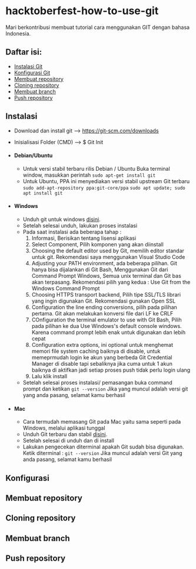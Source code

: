 # hacktoberfest-how-to-use-git
Mari berkontribusi membuat tutorial cara menggunakan GIT dengan bahasa Indonesia.

## Daftar isi:

- [Instalasi Git](#instalasi)
- [Konfigurasi Git](#konfigurasi)
- [Membuat repository](#membuat-repository)
- [Cloning repository](#cloning-repository)
- [Membuat branch](#membuat-branch)
- [Push repository](#push-repository)

## Instalasi
- Download dan install git --> https://git-scm.com/downloads 
- Inisialisasi Folder (CMD) --> $ Git Init 

- #### Debian/Ubuntu
    - Untuk versi stabil terbaru rilis Debian / Ubuntu
        Buka terminal window, masukkan perintah
        `sudo apt-get install git`
    - Untuk Ubuntu, PPA ini menyediakan versi stabil upstream Git terbaru
        `sudo add-apt-repository ppa:git-core/ppa` 
        `sudo apt update; sudo apt install git`
- #### Windows
    - Unduh git untuk windows [disini](https://gitforwindows.org/).
    - Setelah selesai unduh, lakukan proses instalasi
    - Pada saat instalasi ada beberapa tahap :
        1. Informasi, Berisikan tentang lisensi aplikasi
        2. Select Component, Pilih komponen yang akan diinstall
        3. Choosing the default editor used by Git, memilih editor standar untuk git. Rekomendasi saya menggunakan Visual Studio Code
        4. Adjusting your PATH environment, ada beberapa pilihan. Git hanya bisa dijalankan di Git Bash, Menggunakan Git dari Command Prompt Windows, Semua unix terminal dan Git bas akan terpasang. Rekomendasi pilih yang kedua : Use Git from the Windows Command Prompt
        5. Choosing HTTPS transport backend, Pilih tipe SSL/TLS librari yang ingin digunakan Git. Rekomendasi gunakan Open SSL
        6. Configuration the line ending conversions, pilih pada pilihan pertama. Git akan melakukan konversi file dari LF ke CRLF
        7. COnfiguration the terminal emulator to use with Git Bash, Pilih pada pilihan ke dua Use Windows's default console windows. Karena command prompt lebih enak untuk digunakan dan lebih cepat
        8. Configuration extra options, ini optional untuk menghemat memori file system caching baiknya di disable, untuk memeprmudah login ke akun yang berbeda Git Credential Manager di disable tapi sebaliknya jika cuma untuk 1 akun baiknya di aktifkan jadi setiap proses push tidak perlu login ulang
        9. Lalu klik install
    - Setelah selesai proses instalasi/ pemasangan buka command prompt dan ketikan
        `git --version`
        Jika yang muncul adalah versi git yang anda pasang, selamat kamu berhasil
- #### Mac
    - Cara termudah memasang Git pada Mac yaitu sama seperti pada Windows, melalui aplikasi tunggal
    - Unduh Git terbaru dan stabil [disini](https://sourceforge.net/projects/git-osx-installer/files/).
    - Setelah selesai di unduh dan di install
    - Lakukan pengecekan diterminal apakah Git sudah bisa digunakan. Ketik diterminal :
        `git --version`
        Jika muncul adalah versi Git yang anda pasang, selamat kamu berhasil

## Konfigurasi

## Membuat repository

## Cloning repository

## Membuat branch

## Push repository
